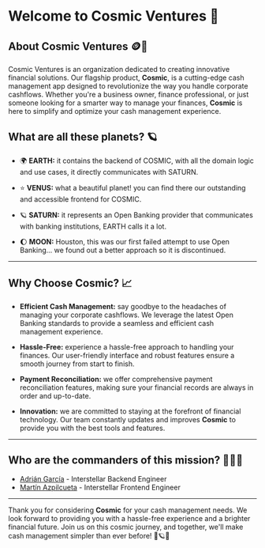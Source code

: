 # Welcome to Cosmic Ventures 🚀

## About Cosmic Ventures 🪙💼

Cosmic Ventures is an organization dedicated to creating innovative financial solutions. Our flagship product, **Cosmic**, is a cutting-edge cash management app designed to revolutionize the way you handle corporate cashflows. Whether you're a business owner, finance professional, or just someone looking for a smarter way to manage your finances, **Cosmic** is here to simplify and optimize your cash management experience.

## What are all these planets? 🪐

- 🌍 **EARTH:** it contains the backend of COSMIC, with all the domain logic and use cases, it directly communicates with SATURN.

- ⭐️ **VENUS:** what a beautiful planet! you can find there our outstanding and accessible frontend for COSMIC.

- 🪐 **SATURN:** it represents an Open Banking provider that communicates with banking institutions, EARTH calls it a lot.

- 🌔 **MOON:** Houston, this was our first failed attempt to use Open Banking... we found out a better approach so it is discontinued.

---


## Why Choose Cosmic? 📈

- **Efficient Cash Management:** say goodbye to the headaches of managing your corporate cashflows. We leverage the latest Open Banking standards to provide a seamless and efficient cash management experience.

- **Hassle-Free:** experience a hassle-free approach to handling your finances. Our user-friendly interface and robust features ensure a smooth journey from start to finish.

- **Payment Reconciliation:** we offer comprehensive payment reconciliation features, making sure your financial records are always in order and up-to-date.

- **Innovation:** we are committed to staying at the forefront of financial technology. Our team constantly updates and improves **Cosmic** to provide you with the best tools and features.

---

## Who are the commanders of this mission? 👨🏽‍🚀

- [Adrián García](https://github.com/a-garciam) - Interstellar Backend Engineer
- [Martín Azpilcueta](https://github.com/martinazpilcueta) - Interstellar Frontend Engineer

---


Thank you for considering **Cosmic** for your cash management needs. We look forward to providing you with a hassle-free experience and a brighter financial future. Join us on this cosmic journey, and together, we'll make cash management simpler than ever before! 🌌🪐🌟
